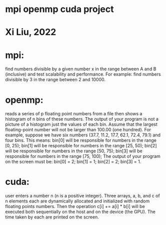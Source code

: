 # mpi openmp cuda project
# Xi Liu, 2022
# mpi: 
find numbers divisible by a given number x in the range 
between A and B (inclusive) and test scalability and performance. For example: find numbers 
divisible by 3 in the range between 2 and 10000.
# openmp: 
reads a series of p floating point numbers from a file then shows a 
histogram of n bins of these numbers. The output of your program is not a picture of a 
histogram just the values of each bin. Assume that the largest floating-point number will 
not be larger than 100.00 (one hundred). 
For example, suppose we have six numbers (37.7, 11.2, 17.7, 62.1, 72.4, 79.1) and four 
bins. This means: 
bin[0] will be responsible for numbers in the range [0, 25);
bin[1] will be responsible for numbers in the range [25, 50);
bin[2] will be responsible for numbers in the range [50, 75);
bin[3] will be responsible for numbers in the range [75, 100);
The output of your program on the screen must be: 
bin[0] = 2;
bin[1] = 1;
bin[2] = 2;
bin[3] = 1.
# cuda: 
user enters a number n (n is a positive integer). Three arrays, a, b, and c of n 
elements each are dynamically allocated and initialized with random floating points 
numbers. Then the operation c[i] += a[i] * b[i] will be executed both sequentially on the host and 
on the device (the GPU). The time taken by each are printed on the screen.
